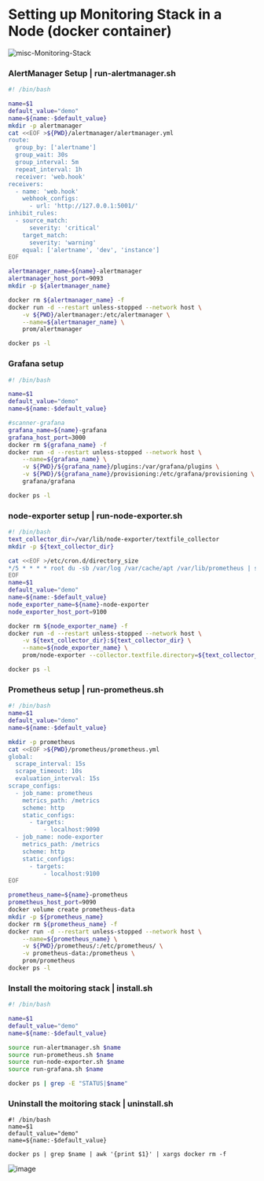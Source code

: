 # Setting up Monitoring Stack in a Node (docker container)
![misc-Monitoring-Stack](https://github.com/naren4b/nks/assets/3488520/01d43a95-6e67-4da4-8ba5-ce84a3a7aa34)


### AlertManager Setup | run-alertmanager.sh

```bash
#! /bin/bash

name=$1
default_value="demo"
name=${name:-$default_value}
mkdir -p alertmanager
cat <<EOF >${PWD}/alertmanager/alertmanager.yml
route:
  group_by: ['alertname']
  group_wait: 30s
  group_interval: 5m
  repeat_interval: 1h
  receiver: 'web.hook'
receivers:
  - name: 'web.hook'
    webhook_configs:
      - url: 'http://127.0.0.1:5001/'
inhibit_rules:
  - source_match:
      severity: 'critical'
    target_match:
      severity: 'warning'
    equal: ['alertname', 'dev', 'instance']
EOF

alertmanager_name=${name}-alertmanager
alertmanager_host_port=9093
mkdir -p ${alertmanager_name}

docker rm ${alertmanager_name} -f
docker run -d --restart unless-stopped --network host \
    -v ${PWD}/alertmanager:/etc/alertmanager \
    --name=${alertmanager_name} \
    prom/alertmanager

docker ps -l

```

###  Grafana setup

```bash
#! /bin/bash

name=$1
default_value="demo"
name=${name:-$default_value}

#scanner-grafana
grafana_name=${name}-grafana
grafana_host_port=3000
docker rm ${grafana_name} -f
docker run -d --restart unless-stopped --network host \
    --name=${grafana_name} \
    -v ${PWD}/${grafana_name}/plugins:/var/grafana/plugins \
    -v ${PWD}/${grafana_name}/provisioning:/etc/grafana/provisioning \
    grafana/grafana

docker ps -l


```

###  node-exporter setup | run-node-exporter.sh

```bash
#! /bin/bash
text_collector_dir=/var/lib/node-exporter/textfile_collector
mkdir -p ${text_collector_dir}

cat <<EOF >/etc/cron.d/directory_size
*/5 * * * * root du -sb /var/log /var/cache/apt /var/lib/prometheus | sed -ne 's/^\([0-9]\+\)\t\(.*\)$/node_directory_size_bytes{directory="\2"} \1/p' > ${text_collector_dir}/directory_size.prom.$$ && mv ${text_collector_dir}/directory_size.prom.$$ ${text_collector_dir}/directory_size.prom
EOF
name=$1
default_value="demo"
name=${name:-$default_value}
node_exporter_name=${name}-node-exporter
node_exporter_host_port=9100

docker rm ${node_exporter_name} -f
docker run -d --restart unless-stopped --network host \
    -v ${text_collector_dir}:${text_collector_dir} \
    --name=${node_exporter_name} \
    prom/node-exporter --collector.textfile.directory=${text_collector_dir}

docker ps -l

```

###  Prometheus setup | run-prometheus.sh

```bash
#! /bin/bash
name=$1
default_value="demo"
name=${name:-$default_value}

mkdir -p prometheus
cat <<EOF >${PWD}/prometheus/prometheus.yml
global:
  scrape_interval: 15s
  scrape_timeout: 10s
  evaluation_interval: 15s
scrape_configs:
  - job_name: prometheus
    metrics_path: /metrics
    scheme: http
    static_configs:
      - targets:
          - localhost:9090
  - job_name: node-exporter
    metrics_path: /metrics
    scheme: http
    static_configs:
      - targets:
          - localhost:9100
EOF

prometheus_name=${name}-prometheus
prometheus_host_port=9090
docker volume create prometheus-data
mkdir -p ${prometheus_name}
docker rm ${prometheus_name} -f
docker run -d --restart unless-stopped --network host \
    --name=${prometheus_name} \
    -v ${PWD}/prometheus/:/etc/prometheus/ \
    -v prometheus-data:/prometheus \
    prom/prometheus
docker ps -l

```

###  Install the moitoring stack | install.sh

```bash
#! /bin/bash

name=$1
default_value="demo"
name=${name:-$default_value}

source run-alertmanager.sh $name
source run-prometheus.sh $name
source run-node-exporter.sh $name
source run-grafana.sh $name

docker ps | grep -E "STATUS|$name"


```

###  Uninstall the moitoring stack | uninstall.sh

```
#! /bin/bash
name=$1
default_value="demo"
name=${name:-$default_value}

docker ps | grep $name | awk '{print $1}' | xargs docker rm -f

```

![image](https://github.com/naren4b/nks/assets/3488520/fe1004f0-b547-4108-a2b2-c17e5462b9f2)
